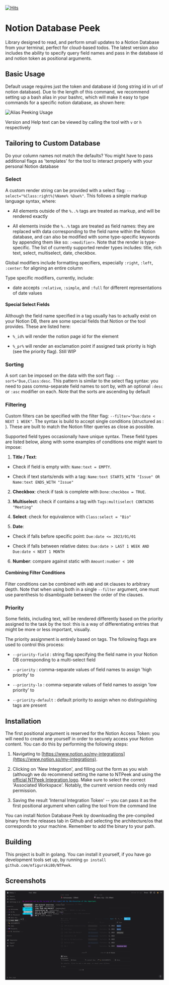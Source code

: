 [![Hits](https://hits.seeyoufarm.com/api/count/incr/badge.svg?url=https%3A%2F%2Fgithub.com%2Fmfigurski80%2FNTPeek&count_bg=%2379C83D&title_bg=%23555555&icon=github.svg&icon_color=%23FFFFFF&title=hits&edge_flat=false)](https://hits.seeyoufarm.com)

# Notion Database Peek

Library designed to read, and perform small updates to a Notion Database from your terminal, perfect for cloud-based todos. The latest version also includes the ability to specify query field names and pass in the database id and notion token as positional arguments.

## Basic Usage

Default usage requires just the token and database id (long string id in url of notion database). Due to the length of this command, we recommend setting up a bash alias in your bashrc, which will make it easy to type commands for a specific notion database, as shown here:

![Alias Peeking Usage](http://ntpeek-usage.surge.sh/alias_usage.gif)

Version and Help text can be viewed by calling the tool with `v` or `h` respectively

## Tailoring to Custom Database 

Do your column names not match the defaults? You might have to pass additional flags as 'templates' for the tool to interact properly with your personal Notion database

### Select

A custom render string can be provided with a select flag: `--select="%Class:right%|%Name% %Due%"`. This follows a simple markup language syntax, where:

- All elements outside of the `%..%` tags are treated as markup, and will be rendered exactly

- All elements inside the `%..%` tags are treated as field names: they are replaced with data corresponding to the field name within the Notion database, and can also be modified with some type-specific keywords by appending them like so: `:<modifier>`. Note that the render is type-specific. The list of currently supported render types includes: title, rich text, select, multiselect, date, checkbox.

Global modifiers include formatting specifiers, especially `:right`, `:left`, `:center`: for aligning an entire column

Type specific modifiers, currently, include:

- date accepts `:relative`, `:simple`, and `:full` for different representations of date values


#### Special Select Fields

Although the field name specified in a tag usually has to actually exist on your Notion DB, there are some special fields that Notion or the tool provides. These are listed here:

- `%_id%` will render the notion page id for the element

- `%_pr%` will render an exclamation point if assigned task priority is high (see the priority flag). Still WIP

### Sorting

A sort can be imposed on the data with the sort flag: `--sort="Due,Class:desc`. This pattern is similar to the select flag syntax: you need to pass comma-separate field names to sort by, with an optional `:desc` or `:asc` modifier on each. Note that the sorts are ascending by default

### Filtering

Custom filters can be specified with the filter flag: `--filter="Due:date < NEXT 1 WEEK"`. The syntax is build to accept single conditions (structured as <name>:<type> <operator> <value>). These are built to match the Notion filter queries as close as possible.

Supported field types occasionally have unique syntax. These field types are listed below, along with some examples of conditions one might want to impose:

1. **Title / Text**: 

  - Check if field is empty with: `Name:text = EMPTY`.

  - Check if text starts/ends with a tag: `Name:text STARTS_WITH "Issue" OR Name:text ENDS_WITH "Issue"`

2. **Checkbox**: check if task is complete with `Done:checkbox = TRUE`.

3. **Multiselect**: check if contains a tag with `Tags:multiselect CONTAINS "Meeting"`

4. **Select**: check for equivalence with `Class:select = "Bio"`

5. **Date**: 

  - Check if falls before specific point: `Due:date <= 2023/01/01`

  - Check if falls between relative dates: `Due:date > LAST 1 WEEK AND Due:date < NEXT 1 MONTH`

6. **Number**: compare against static with `Amount:number < 100`

#### Combining Filter Conditions

Filter conditions can be combined with `AND` and `OR` clauses to arbitrary depth. Note that when using both in a single `--filter` argument, one must use parenthesis to disambiguate between the order of the clauses.

### Priority

Some fields, including text, will be rendered differently based on the priority assigned to the task by the tool: this is a way of differentiating entries that might be more or less important, visually.

The priority assignment is entirely based on tags. The following flags are used to control this process:

- `--priority-field` : string flag specifying the field name in your Notion DB corresponding to a multi-select field  

- `--priority` : comma-separate values of field names to assign 'high priority' to

- `--priority-lo` : comma-separate values of field names to assign 'low priority' to

- `--priority-default` : default priority to assign when no distinguishing tags are present

## Installation

The first positional argument is reserved for the Notion Access Token: you will need to create one yourself in order to securely access your Notion content. You can do this by performing the following steps:

1) Navigating to [https://www.notion.so/my-integrations](https://www.notion.so/my-integrations).

2) Clicking on 'New Integration', and filling out the form as you wish (although we do recommend setting the name to NTPeek and using the [official NTPeek Integration logo](https://www.notion.so/image/https%3A%2F%2Fs3-us-west-2.amazonaws.com%2Fpublic.notion-static.com%2F9e0bc46d-c5eb-44d6-b1cb-c3542b4d08c0%2Ftenor.gif?id=170a6e36-bec1-44fa-906e-fe06c92f4e8e&table=bot&userId=d9f1afdc-e094-4675-bbb2-e8b8dd390e8e&cache=v2). Make sure to select the correct 'Associated Workspace'. Notably, the current version needs only read permission.

3) Saving the result 'Internal Integration Token' -- you can pass it as the first positional argument when calling the tool from the command line

You can install Notion Database Peek by downloading the pre-compiled binary from the releases tab in Github and selecting the architecture/os that corresponds to your machine. Remember to add the binary to your path.

## Building

This project is built in golang. You can install it yourself, if you have go development tools set up, by running `go install github.com/mfigurski80/NTPeek`.

## Screenshots

![Notion Database Peek](images/Demo.png)
